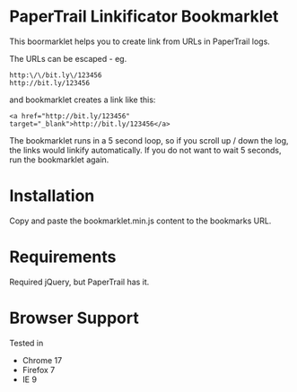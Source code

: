 # PaperTrail Linkificator Bookmarklet

This boormarklet helps you to create link from URLs in PaperTrail logs.

The URLs can be escaped - eg.

	http:\/\/bit.ly\/123456
	http://bit.ly/123456

and bookmarklet creates a link like this:

	<a href="http://bit.ly/123456" target="_blank">http://bit.ly/123456</a>

The bookmarklet runs in a 5 second loop, so if you scroll up / down the log, the links would linkify automatically. If you do not want to wait 5 seconds, run the bookmarklet again.

# Installation

Copy and paste the bookmarklet.min.js content to the bookmarks URL.

# Requirements

Required jQuery, but PaperTrail has it.

# Browser Support

Tested in

  * Chrome 17
  * Firefox 7
  * IE 9